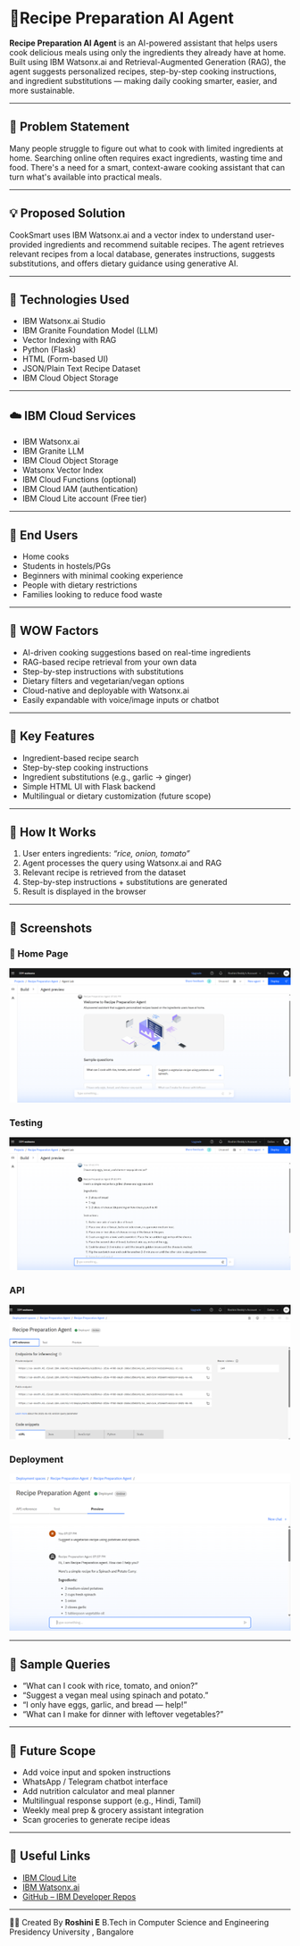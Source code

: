 # 🍳Recipe Preparation AI Agent

**Recipe Preparation AI Agent** is an AI-powered assistant that helps users cook delicious meals using only the ingredients they already have at home. Built using IBM Watsonx.ai and Retrieval-Augmented Generation (RAG), the agent suggests personalized recipes, step-by-step cooking instructions, and ingredient substitutions — making daily cooking smarter, easier, and more sustainable.

---

## 🧩 Problem Statement

Many people struggle to figure out what to cook with limited ingredients at home. Searching online often requires exact ingredients, wasting time and food. There's a need for a smart, context-aware cooking assistant that can turn what's available into practical meals.

---

## 💡 Proposed Solution

CookSmart uses IBM Watsonx.ai and a vector index to understand user-provided ingredients and recommend suitable recipes. The agent retrieves relevant recipes from a local database, generates instructions, suggests substitutions, and offers dietary guidance using generative AI.

---

## 🧠 Technologies Used

- IBM Watsonx.ai Studio
- IBM Granite Foundation Model (LLM)
- Vector Indexing with RAG
- Python (Flask)
- HTML (Form-based UI)
- JSON/Plain Text Recipe Dataset
- IBM Cloud Object Storage

---

## ☁️ IBM Cloud Services

- IBM Watsonx.ai
- IBM Granite LLM
- IBM Cloud Object Storage
- Watsonx Vector Index
- IBM Cloud Functions (optional)
- IBM Cloud IAM (authentication)
- IBM Cloud Lite account (Free tier)

---

## 👥 End Users

- Home cooks  
- Students in hostels/PGs  
- Beginners with minimal cooking experience  
- People with dietary restrictions  
- Families looking to reduce food waste

---

## 🌟 WOW Factors

- AI-driven cooking suggestions based on real-time ingredients
- RAG-based recipe retrieval from your own data
- Step-by-step instructions with substitutions
- Dietary filters and vegetarian/vegan options
- Cloud-native and deployable with Watsonx.ai
- Easily expandable with voice/image inputs or chatbot

---

## 🧪 Key Features

- Ingredient-based recipe search
- Step-by-step cooking instructions
- Ingredient substitutions (e.g., garlic → ginger)
- Simple HTML UI with Flask backend
- Multilingual or dietary customization (future scope)

---

## 🚀 How It Works

1. User enters ingredients: _“rice, onion, tomato”_
2. Agent processes the query using Watsonx.ai and RAG
3. Relevant recipe is retrieved from the dataset
4. Step-by-step instructions + substitutions are generated
5. Result is displayed in the browser

---

## 📸 Screenshots

### 🧾 Home Page
![Homepage](homepage.png)

### Testing
![Testing](testing.png)

### API
![Agent Responding](api.png)

### Deployment
![Deployment](deployment.png)

---

## 💬 Sample Queries
- “What can I cook with rice, tomato, and onion?”  
- “Suggest a vegan meal using spinach and potato.”  
- “I only have eggs, garlic, and bread — help!”  
- “What can I make for dinner with leftover vegetables?”

---

## 🔮 Future Scope
- Add voice input and spoken instructions
- WhatsApp / Telegram chatbot interface
- Add nutrition calculator and meal planner
- Multilingual response support (e.g., Hindi, Tamil)
- Weekly meal prep & grocery assistant integration
- Scan groceries to generate recipe ideas

---

## 🔗 Useful Links

- [IBM Cloud Lite](https://cloud.ibm.com/registration)  
- [IBM Watsonx.ai](https://www.ibm.com/products/watsonx-ai)  
- [GitHub – IBM Developer Repos](https://github.com/IBM)  

---


👩‍💻 Created By
**Roshini E**
B.Tech in Computer Science and Engineering
Presidency University , Bangalore
